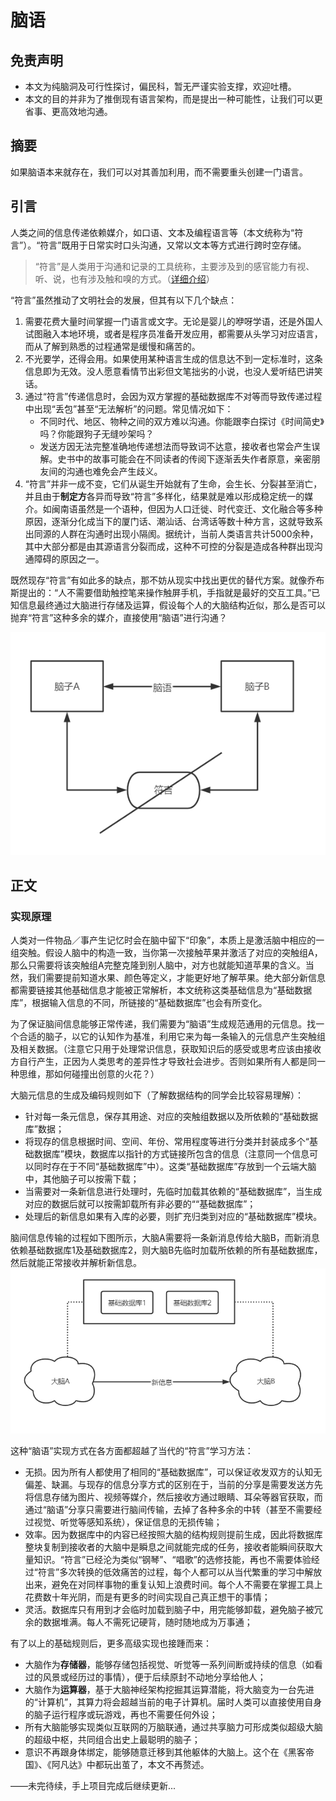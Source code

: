 # 脑语

## 免责声明
* 本文为纯脑洞及可行性探讨，偏民科，暂无严谨实验支撑，欢迎吐槽。
* 本文的目的并非为了推倒现有语言架构，而是提出一种可能性，让我们可以更省事、更高效地沟通。

## 摘要
如果脑语本来就存在，我们可以对其善加利用，而不需要重头创建一门语言。

## 引言
人类之间的信息传递依赖媒介，如口语、文本及编程语言等（本文统称为“符言”）。“符言”既用于日常实时口头沟通，又常以文本等方式进行跨时空存储。

> “符言”是人类用于沟通和记录的工具统称，主要涉及到的感官能力有视、听、说，也有涉及触和嗅的方式。（[详细介绍](https://zhuanlan.zhihu.com/p/131494586)）

“符言”虽然推动了文明社会的发展，但其有以下几个缺点：
1. 需要花费大量时间掌握一门语言或文字。无论是婴儿的咿呀学语，还是外国人试图融入本地环境，或者是程序员准备开发应用，都需要从头学习对应语言，而从了解到熟悉的过程通常是缓慢和痛苦的。 
2. 不光要学，还得会用。如果使用某种语言生成的信息达不到一定标准时，这条信息即为无效。没人愿意看情节出彩但文笔拙劣的小说，也没人爱听结巴讲笑话。
3. 通过“符言”传递信息时，会因为双方掌握的基础数据库不对等而导致传递过程中出现“丢包”甚至“无法解析”的问题。常见情况如下：
    * 不同时代、地区、物种之间的双方难以沟通。你能跟李白探讨《时间简史》吗？你能跟狗子无缝吵架吗？
    * 发送方因无法完整准确地传递想法而导致词不达意，接收者也常会产生误解。史书中的故事可能会在不同读者的传阅下逐渐丢失作者原意，亲密朋友间的沟通也难免会产生歧义。
4. “符言”并非一成不变，它们从诞生开始就有了生命，会生长、分裂甚至消亡，并且由于**制定方**各异而导致“符言”多样化，结果就是难以形成稳定统一的媒介。如闽南语虽然是一个语种，但因为人口迁徙、时代变迁、文化融合等多种原因，逐渐分化成当下的厦门话、潮汕话、台湾话等数十种方言，这就导致系出同源的人群在沟通时出现小隔阂。据统计，当前人类语言共计5000余种，其中大部分都是由其源语言分裂而成，这种不可控的分裂是造成各种群出现沟通障碍的原因之一。

既然现存“符言”有如此多的缺点，那不妨从现实中找出更优的替代方案。就像乔布斯提出的：“人不需要借助触控笔来操作触屏手机，手指就是最好的交互工具。”已知信息最终通过大脑进行存储及运算，假设每个人的大脑结构近似，那么是否可以抛弃“符言”这种多余的媒介，直接使用“脑语”进行沟通？

![image](images/%E7%AC%A6%E8%A8%80%E8%B7%9F%E8%84%91%E8%AF%AD%E7%9A%84%E5%8C%BA%E5%88%AB.png)

## 正文

### 实现原理
人类对一件物品／事产生记忆时会在脑中留下“印象”，本质上是激活脑中相应的一组突触。假设人脑中的构造一致，当你第一次接触苹果并激活了对应的突触组A，那么只需要将该突触组A完整克隆到别人脑中，对方也就能知道苹果的含义。当然，我们需要提前知道水果、颜色等定义，才能更好地了解苹果。绝大部分新信息都需要链接其他基础信息才能被正常解析，本文统称这类基础信息为“基础数据库”，根据输入信息的不同，所链接的“基础数据库”也会有所变化。

为了保证脑间信息能够正常传递，我们需要为“脑语”生成规范通用的元信息。找一个合适的脑子，以它的认知作为基准，利用它来为每一条输入的元信息产生突触组及相关数据。（注意它只用于处理常识信息，获取知识后的感受或思考应该由接收方自行产生，正因为人类思考的差异性才导致社会进步。否则如果所有人都是同一种思维，那如何碰撞出创意的火花？）

大脑元信息的生成及编码规则如下（了解数据结构的同学会比较容易理解）：
* 针对每一条元信息，保存其用途、对应的突触组数据以及所依赖的“基础数据库”数据；
* 将现存的信息根据时间、空间、年份、常用程度等进行分类并封装成多个“基础数据库”模块，数据库以指针的方式链接所包含的信息（注意同一个信息可以同时存在于不同“基础数据库”中）。这类“基础数据库”存放到一个云端大脑中，其他脑子可以按需下载；
* 当需要对一条新信息进行处理时，先临时加载其依赖的“基础数据库”，当生成对应的数据后就可以按需卸载所有非必要的““基础数据库”；
* 处理后的新信息如果有入库的必要，则扩充归类到对应的“基础数据库”模块。

脑间信息传输的过程如下图所示，大脑A需要将一条新消息传给大脑B，而新消息依赖基础数据库1及基础数据库2，则大脑B先临时加载所依赖的所有基础数据库，然后就能正常接收并解析新信息。
![image](images/%E8%84%91%E8%AF%AD%E4%BC%A0%E8%BE%93%E7%A4%BA%E4%BE%8B.jpg)

这种“脑语”实现方式在各方面都超越了当代的“符言”学习方法：
* 无损。因为所有人都使用了相同的“基础数据库”，可以保证收发双方的认知无偏差、缺漏。与现存的信息分享方式的区别在于，当前的分享是需要发送方先将信息存储为图片、视频等媒介，然后接收方通过眼睛、耳朵等器官获取，而通过“脑语”分享只需要进行脑间传输，去掉了各种多余的中转（甚至不需要经过视觉、听觉等感知系统），保证信息的无损传输；
* 效率。因为数据库中的内容已经按照大脑的结构规则提前生成，因此将数据库整块复制到接收者的大脑中是瞬息之间就能完成的任务，接收者能瞬间获取大量知识。“符言”已经沦为类似“钢琴”、“唱歌”的选修技能，再也不需要体验经过“符言”多次转换的低效痛苦的过程，每个人都可以从当代繁重的学习中解放出来，避免在对同样事物的重复认知上浪费时间。每个人不需要在掌握工具上花费数十年光阴，而是有更多的时间实现自己真正想干的事情；
* 灵活。数据库只有用到才会临时加载到脑子中，用完能够卸载，避免脑子被冗余的数据堆满。每人不需死记硬背，随时随地成为万事通；

有了以上的基础规则后，更多高级实现也接踵而来：
* 大脑作为**存储器**，能够存储包括视觉、听觉等一系列间断或持续的信息（如看过的风景或经历过的事情），便于后续原封不动地分享给他人；
* 大脑作为**运算器**，基于大脑神经架构挖掘其运算潜能，将大脑变为一台先进的“计算机”，其算力将会超越当前的电子计算机。届时人类可以直接使用自身的脑子运行程序或玩游戏，再也不需要任何外设；
* 所有大脑能够实现类似互联网的万脑联通，通过共享脑力可形成类似超级大脑的超级中枢，共同组合出史上最聪明的脑子；
* 意识不再跟身体绑定，能够随意迁移到其他躯体的大脑上。这个在《黑客帝国》、《阿凡达》中都玩出茧了，本文不再赘述。

——未完待续，手上项目完成后继续更新...
